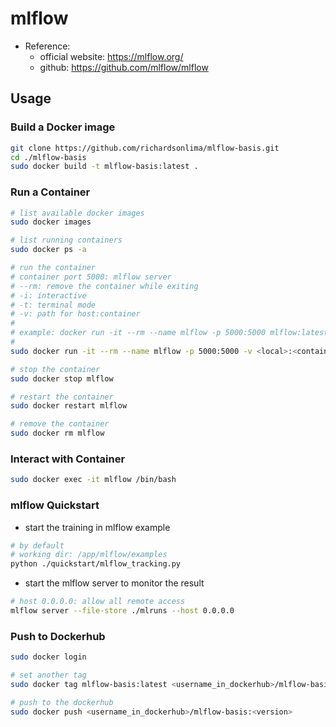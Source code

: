# mlflow



* Reference:
    * official website: https://mlflow.org/
    * github: https://github.com/mlflow/mlflow



## Usage



### Build a Docker image

```sh
git clone https://github.com/richardsonlima/mlflow-basis.git
cd ./mlflow-basis
sudo docker build -t mlflow-basis:latest .
```



### Run a Container

```sh
# list available docker images
sudo docker images

# list running containers
sudo docker ps -a

# run the container
# container port 5000: mlflow server
# --rm: remove the container while exiting
# -i: interactive
# -t: terminal mode
# -v: path for host:container
#
# example: docker run -it --rm --name mlflow -p 5000:5000 mlflow:latest
#
sudo docker run -it --rm --name mlflow -p 5000:5000 -v <local>:<container> mlflow-basis:latest

# stop the container
sudo docker stop mlflow

# restart the container
sudo docker restart mlflow

# remove the container
sudo docker rm mlflow
```



### Interact with Container

```sh
sudo docker exec -it mlflow /bin/bash
```



### mlflow Quickstart

* start the training in mlflow example

```sh
# by default
# working dir: /app/mlflow/examples
python ./quickstart/mlflow_tracking.py
```

* start the mlflow server to monitor the result

```sh
# host 0.0.0.0: allow all remote access
mlflow server --file-store ./mlruns --host 0.0.0.0
```



### Push to Dockerhub

```sh
sudo docker login

# set another tag
sudo docker tag mlflow-basis:latest <username_in_dockerhub>/mlflow-basis:<version>

# push to the dockerhub
sudo docker push <username_in_dockerhub>/mlflow-basis:<version>
```

